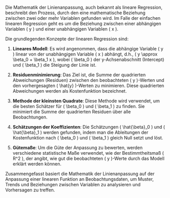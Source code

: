 Die Mathematik der Linienanpassung, auch bekannt als lineare Regression, beschreibt den Prozess, durch den eine mathematische Beziehung zwischen zwei oder mehr Variablen gefunden wird. Im Falle der einfachen linearen Regression geht es um die Beziehung zwischen einer abhängigen Variablen \( y \) und einer unabhängigen Variablen \( x \).

Die grundlegenden Konzepte der linearen Regression sind:

1. **Lineares Modell**: Es wird angenommen, dass die abhängige Variable \( y \) linear von der unabhängigen Variable \( x \) abhängt, d.h., \( y \approx \beta_0 + \beta_1 x \), wobei \( \beta_0 \) der y-Achsenabschnitt (Intercept) und \( \beta_1 \) die Steigung der Linie ist.

2. **Residuenminimierung**: Das Ziel ist, die Summe der quadrierten Abweichungen (Residuen) zwischen den beobachteten \( y \)-Werten und den vorhergesagten \( \hat{y} \)-Werten zu minimieren. Diese quadrierten Abweichungen werden als Kostenfunktion bezeichnet.

3. **Methode der kleinsten Quadrate**: Diese Methode wird verwendet, um die besten Schätzer für \( \beta_0 \) und \( \beta_1 \) zu finden. Sie minimiert die Summe der quadrierten Residuen über alle Beobachtungen.

4. **Schätzungen der Koeffizienten**: Die Schätzungen \( \hat{\beta}\_0 \) und \( \hat{\beta}\_1 \) werden gefunden, indem man die Ableitungen der Kostenfunktion nach \( \beta_0 \) und \( \beta_1 \) gleich Null setzt und löst.

5. **Gütemaße**: Um die Güte der Anpassung zu bewerten, werden verschiedene statistische Maße verwendet, wie der Bestimmtheitsmaß \( R^2 \), der angibt, wie gut die beobachteten \( y \)-Werte durch das Modell erklärt werden können.

Zusammengefasst basiert die Mathematik der Linienanpassung auf der Anpassung einer linearen Funktion an Beobachtungsdaten, um Muster, Trends und Beziehungen zwischen Variablen zu analysieren und Vorhersagen zu treffen.
